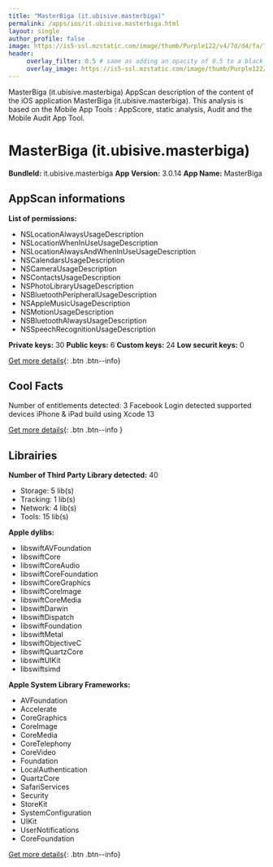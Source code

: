 ```yaml
---
title: "MasterBiga (it.ubisive.masterbiga)"
permalink: /apps/ios/it.ubisive.masterbiga.html
layout: single
author_profile: false
image: https://is5-ssl.mzstatic.com/image/thumb/Purple122/v4/7d/d4/fa/7dd4fa34-f348-d241-2f39-a9fb59528be0/AppIcon-0-0-1x_U007emarketing-0-0-0-10-0-0-sRGB-0-0-0-GLES2_U002c0-512MB-85-220-0-0.png/512x512bb.jpg
header: 
     overlay_filter: 0.5 # same as adding an opacity of 0.5 to a black background
     overlay_image: https://is5-ssl.mzstatic.com/image/thumb/Purple122/v4/7d/d4/fa/7dd4fa34-f348-d241-2f39-a9fb59528be0/AppIcon-0-0-1x_U007emarketing-0-0-0-10-0-0-sRGB-0-0-0-GLES2_U002c0-512MB-85-220-0-0.png/512x512bb.jpg
---
```

MasterBiga (it.ubisive.masterbiga) AppScan description of the content of the iOS application MasterBiga (it.ubisive.masterbiga). This analysis is based on the Mobile App Tools : AppScore, static analysis, Audit and the Mobile Audit App Tool.

# MasterBiga (it.ubisive.masterbiga)

**BundleId:** it.ubisive.masterbiga
**App Version:** 3.0.14
**App Name:** MasterBiga


## AppScan informations 

**List of permissions:** 
- NSLocationAlwaysUsageDescription
- NSLocationWhenInUseUsageDescription
- NSLocationAlwaysAndWhenInUseUsageDescription
- NSCalendarsUsageDescription
- NSCameraUsageDescription
- NSContactsUsageDescription
- NSPhotoLibraryUsageDescription
- NSBluetoothPeripheralUsageDescription
- NSAppleMusicUsageDescription
- NSMotionUsageDescription
- NSBluetoothAlwaysUsageDescription
- NSSpeechRecognitionUsageDescription
  
  
**Private keys:** 30
**Public keys:** 6
**Custom keys:** 24
**Low securit keys:** 0
  
[Get more details](/pricing.html){: .btn .btn--info}

## Cool Facts

Number of entitlements detected: 3
Facebook Login detected
supported devices iPhone & iPad
build using Xcode 13
  
[Get more details](/pricing.html){: .btn .btn--info }

## Librairies 
**Number of Third Party Library detected:** 40
- Storage: 5 lib(s)
- Tracking: 1 lib(s)
- Network: 4 lib(s)
- Tools: 15 lib(s)


**Apple dylibs:**
- libswiftAVFoundation
- libswiftCore
- libswiftCoreAudio
- libswiftCoreFoundation
- libswiftCoreGraphics
- libswiftCoreImage
- libswiftCoreMedia
- libswiftDarwin
- libswiftDispatch
- libswiftFoundation
- libswiftMetal
- libswiftObjectiveC
- libswiftQuartzCore
- libswiftUIKit
- libswiftsimd


**Apple System Library Frameworks:**
- AVFoundation
- Accelerate
- CoreGraphics
- CoreImage
- CoreMedia
- CoreTelephony
- CoreVideo
- Foundation
- LocalAuthentication
- QuartzCore
- SafariServices
- Security
- StoreKit
- SystemConfiguration
- UIKit
- UserNotifications
- CoreFoundation


  
[Get more details](/pricing.html){: .btn .btn--info}


